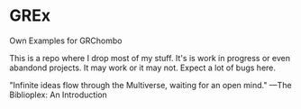 # GREx
Own Examples for GRChombo

This is a repo where I drop most of my stuff. It's is work in progress or even abandond projects. It may work or it may not. Expect a lot of bugs here. 

"Infinite ideas flow through the Multiverse, waiting for an open mind."
—The Biblioplex: An Introduction
